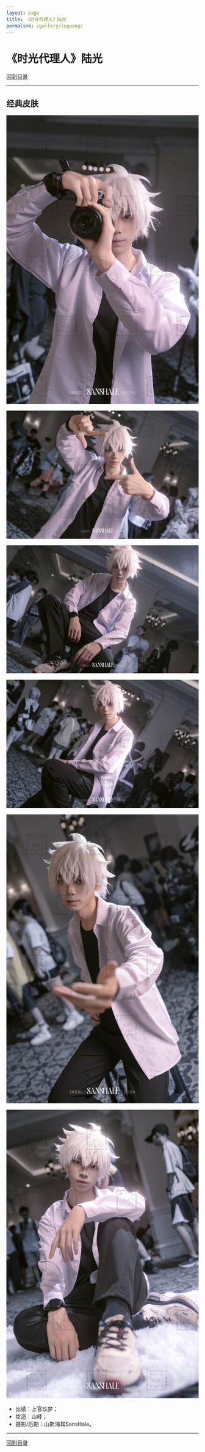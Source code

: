 ```yaml
---
layout: page
title: 《时光代理人》陆光
permalink: /gallery/luguang/
---
```


# 《时光代理人》陆光

[回到目录](../../)

---

## 经典皮肤

![luguang-001](luguang/classic/luguang-001.jpg)

![luguang-002](luguang/classic/luguang-002.jpg)

![luguang-003](luguang/classic/luguang-003.jpg)

![luguang-004](luguang/classic/luguang-004.jpg)

![luguang-005](luguang/classic/luguang-005.jpg)

![luguang-006](luguang/classic/luguang-006.jpg)

- 出镜：上官玖梦；
- 妆造：山峰；
- 摄影/后期：山斯海耳SansHale。

---

[回到目录](../../)